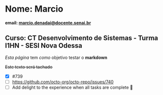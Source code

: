 # Nome: Marcio

#### email: marcio.denadai@docente.senai.br

## Curso: CT Desenvolvimento de Sistemas - Turma I1HN - SESI Nova Odessa

*Esta página* tem _como_ objetivo testar o **markdown**

~~Este texto será tachado~~

- [x] #739
- [ ] https://github.com/octo-org/octo-repo/issues/740
- [ ] Add delight to the experience when all tasks are complete :tada:
